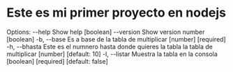 # Este es mi primer proyecto en nodejs

Options:
      --help     Show help                                             [boolean]
      --version  Show version number                                   [boolean]
  -b, --base     Es a base de la tabla de multiplicar        [number] [required]
  -h, --bhasta   Este es el numnero hasta donde quieres la tabla la tabla de
                 multiplicar                              [number] [default: 10]
  -l, --listar    Muestra la tabla en la consola
                                           [boolean] [required] [default: false]